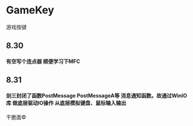 # GameKey
游戏按键

## 8.30
#### 有空写个连点器 顺便学习下MFC

## 8.31
#### 剑三封闭了函数PostMessage PostMessageA等 消息通知函数。故通过WinIO库 做底层驱动IO操作 从底层模拟键盘、鼠标输入输出


干脆面&copy;
